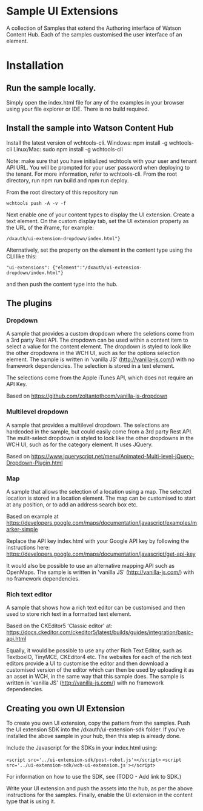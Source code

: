 # Sample UI Extensions

A collection of Samples that extend the Authoring interface of Watson Content Hub. Each of the samples customised the
user interface of an element.

# Installation

## Run the sample locally.

Simply open the index.html file for any of the examples in your browser using your file explorer or IDE. There is no
build required.

## Install the sample into Watson Content Hub

Install the latest version of wchtools-cli. Windows: npm install -g wchtools-cli Linux/Mac: sudo npm install -g wchtools-cli

Note: make sure that you have initialized wchtools with your user and tenant API URL. You will be prompted for your user password when deploying to the tenant. For more information, refer to wchtools-cli.
From the root directory, run npm run build and npm run deploy.

From the root directory of this repository run

```wchtools push -A -v -f```

Next enable one of your content types to display the UI extension. Create a text element. On the custom display tab, set the
UI extension property as the URL of the iframe, for example:

``` /dxauth/ui-extension-dropdown/index.html"} ```

Alternatively, set the property on the element in the content type using the CLI like this:

```"ui-extensions": {"element":"/dxauth/ui-extension-dropdown/index.html"}```

and then push the content type into the hub.

## The plugins

### Dropdown

A sample that provides a custom dropdown where the seletions come from a 3rd party Rest API. The dropdown can be used
within a content item to select a value for the content element. The dropdown is styled to look
like the other dropdowns in the WCH UI, such as for the options selection element. The sample is written in 'vanilla JS'
(http://vanilla-js.com/) with no framework dependencies. The selection is stored in a text element.

The selections come from the Apple iTunes API, which does not require an API Key.

Based on https://github.com/zoltantothcom/vanilla-js-dropdown

### Multilevel dropdown

A sample that provides a multilevel dropdown. The selections are hardcoded in the sample, but could easily come from
a 3rd party Rest API. The mulit-select dropdown is styled to look like the other dropdowns in the WCH UI, such as for the category
element. It uses JQuery.

Based on https://www.jqueryscript.net/menu/Animated-Multi-level-jQuery-Dropdown-Plugin.html

### Map

A sample that allows the selection of a location using a map. The selected location is stored in a location element. The map
can be customised to start at any position, or to add an address search box etc.

Based on example at https://developers.google.com/maps/documentation/javascript/examples/marker-simple

Replace the API key index.html with your Google API key by following the instructions here:
https://developers.google.com/maps/documentation/javascript/get-api-key

It would also be possible to use an alternative mapping API such as OpenMaps. The sample is written in 'vanilla JS'
(http://vanilla-js.com/) with no framework dependencies.

### Rich text editor

A sample that shows how a rich text editor can be customised and then used to store rich text in a formatted text element.

Based on the CKEditor5 'Classic editor' at: https://docs.ckeditor.com/ckeditor5/latest/builds/guides/integration/basic-api.html

Equally, it would be possible to use any other Rich Text Editor, such as TextboxIO, TinyMCE, CKEditor4 etc. The websites for
each of the rich text editors provide a UI to customise the editor and then download a customised version of the editor which
can then be used by uploading it as an asset in WCH, in the same way that this sample does. The sample is written in 'vanilla JS'
(http://vanilla-js.com/) with no framework dependencies.

## Creating you own UI Extension

To create you own UI extension, copy the pattern from the samples. Push the UI extension SDK into the /dxauth/ui-extension-sdk
folder. If you've installed the above sample in your hub, then this step is already done.

Include the Javascript for the SDKs in your index.html using:

```<script src='../ui-extension-sdk/post-robot.js'></script>```
```<script src='../ui-extension-sdk/wch-ui-extension.js'></script>```

For information on how to use the SDK, see (TODO - Add link to SDK.)

Write your UI extension and push the assets into the hub, as per the above instructions for the samples. Finally,
enable the UI extension in the content type that is using it.

